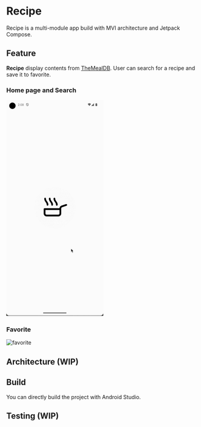 # Recipe

Recipe is a multi-module app build with MVI architecture and Jetpack Compose.

## Feature 

**Recipe** display contents from [TheMealDB](https://www.themealdb.com/).
User can search for a recipe and save it to favorite.

### Home page and Search
![home_search](./docs/home_search.gif)

### Favorite
![favorite](./docs/favorite.gif)

## Architecture (WIP)

## Build

You can directly build the project with Android Studio.

## Testing (WIP)